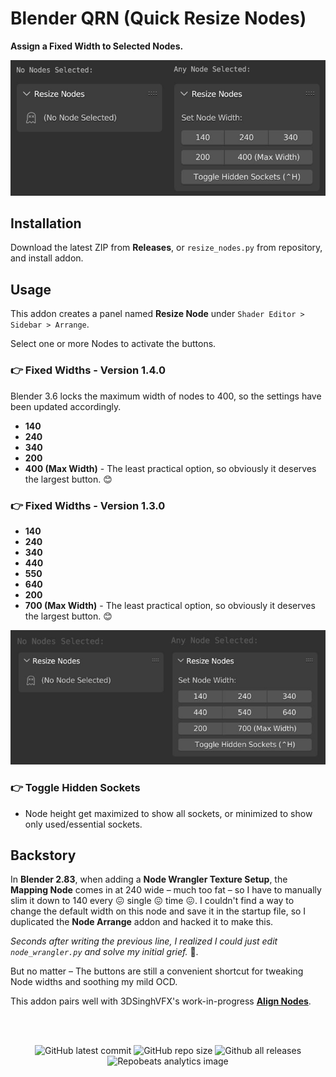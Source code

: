 # Blender QRN (Quick Resize Nodes)

**Assign a Fixed Width to Selected Nodes.**

![Blender QRN 1.4.0](https://github.com/don1138/blender-qrn/blob/master/blender-qrn-140.jpg)

## Installation

Download the latest ZIP from **Releases**, or `resize_nodes.py` from repository, and install addon.

## Usage

This addon creates a panel named **Resize Node** under ``Shader Editor > Sidebar > Arrange``.

Select one or more Nodes to activate the buttons.

### 👉 Fixed Widths - Version 1.4.0
Blender 3.6 locks the maximum width of nodes to 400, so the settings have been updated accordingly.
  + **140**
  + **240**
  + **340**
  + **200**
  + **400 (Max Width)** - The least practical option, so obviously it deserves the largest button. 😊

### 👉 Fixed Widths - Version 1.3.0
  + **140**
  + **240**
  + **340**
  + **440**
  + **550**
  + **640**
  + **200**
  + **700 (Max Width)** - The least practical option, so obviously it deserves the largest button. 😊

![Blender QRN 1.3.0](https://github.com/don1138/blender-qrn/blob/master/blender-qrn-130.jpg)

### 👉 Toggle Hidden Sockets
  + Node height get maximized to show all sockets, or minimized to show only used/essential sockets.

## Backstory

In **Blender 2.83**, when adding a **Node Wrangler Texture Setup**, the **Mapping Node** comes in at 240 wide – much too fat – so I have to manually slim it down to 140 every 😖 single 😖 time 😖. I couldn't find a way to change the default width on this node and save it in the startup file, so I duplicated the **Node Arrange** addon and hacked it to make this.

*Seconds after writing the previous line, I realized I could just edit ``node_wrangler.py`` and solve my initial grief.* :facepalm:.

But no matter – The buttons are still a convenient shortcut for tweaking Node widths and soothing my mild OCD.

This addon pairs well with 3DSinghVFX's work-in-progress [**Align Nodes**](https://github.com/3DSinghVFX/align_nodes).

<br><br>

<p align="center">
  <img alt="GitHub latest commit" src="https://img.shields.io/github/last-commit/don1138/blender-qrn">
  <img alt="GitHub repo size" src="https://img.shields.io/github/repo-size/don1138/blender-qrn">
  <img alt="Github all releases" src="https://img.shields.io/github/downloads/don1138/blender-qrn/total.svg"><br>
  <img src="https://repobeats.axiom.co/api/embed/351f5fa19ab389a826f0c22830d40fea54f1d7ca.svg" alt="Repobeats analytics image">
</p>

